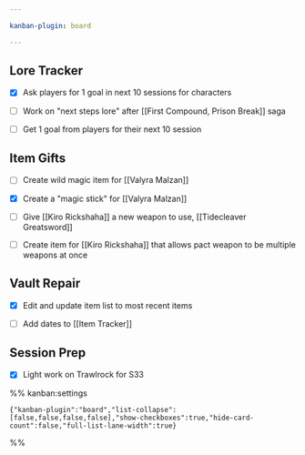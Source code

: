 ```yaml
---

kanban-plugin: board

---
```


## Lore Tracker

- [x] Ask players for 1 goal in next 10 sessions for characters
- [ ] Work on "next steps lore" after [[First Compound, Prison Break]] saga
- [ ] Get 1 goal from players for their next 10 session


## Item Gifts

- [ ] Create wild magic item for [[Valyra Malzan]]
- [x] Create a "magic stick" for [[Valyra Malzan]]
- [ ] Give [[Kiro Rickshaha]] a new weapon to use, [[Tidecleaver Greatsword]]
- [ ] Create item for [[Kiro Rickshaha]] that allows pact weapon to be multiple weapons at once


## Vault Repair

- [x] Edit and update item list to most recent items
- [ ] Add dates to [[Item Tracker]]


## Session Prep

- [x] Light work on Trawlrock for S33




%% kanban:settings
```
{"kanban-plugin":"board","list-collapse":[false,false,false,false],"show-checkboxes":true,"hide-card-count":false,"full-list-lane-width":true}
```
%%